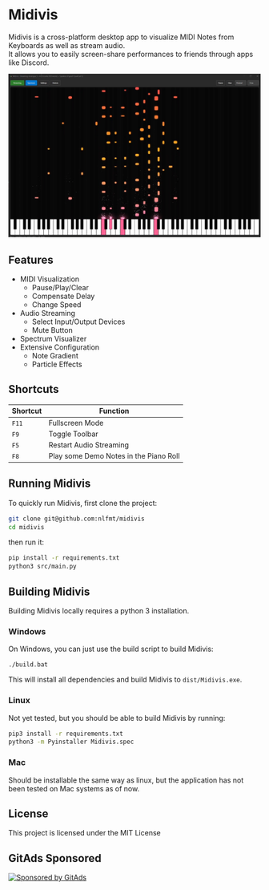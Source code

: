 # Midivis

Midivis is a cross-platform desktop app to visualize MIDI Notes from Keyboards as well as stream audio. \
It allows you to easily screen-share performances to friends through apps like Discord.

![Midivis Piano Roll](img/screenshot_1.png)

## Features
- MIDI Visualization
  - Pause/Play/Clear
  - Compensate Delay
  - Change Speed
- Audio Streaming
  - Select Input/Output Devices
  - Mute Button
- Spectrum Visualizer
- Extensive Configuration
  - Note Gradient
  - Particle Effects

## Shortcuts
| Shortcut | Function |
|---|---|
| `F11` | Fullscreen Mode |
| `F9` | Toggle Toolbar |
| `F5` | Restart Audio Streaming |
| `F8` | Play some Demo Notes in the Piano Roll |


## Running Midivis
To quickly run Midivis, first clone the project:
```sh
git clone git@github.com:nlfmt/midivis
cd midivis
```

then run it:
```sh
pip install -r requirements.txt
python3 src/main.py
```

## Building Midivis
Building Midivis locally requires a python 3 installation.

### Windows
On Windows, you can just use the build script to build Midivis:
```pwsh
./build.bat
```
This will install all dependencies and build Midivis to `dist/Midivis.exe`.

### Linux
Not yet tested, but you should be able to build Midivis by running:
```sh
pip3 install -r requirements.txt
python3 -m Pyinstaller Midivis.spec
```

### Mac
Should be installable the same way as linux, but the application has not been tested on Mac systems as of now.

## License
This project is licensed under the MIT License


## GitAds Sponsored
[![Sponsored by GitAds](https://gitads.dev/v1/ad-serve?source=nlfmt/midivis@github)](https://gitads.dev/v1/ad-track?source=nlfmt/midivis@github)


<!-- GitAds-Verify: YDYBREAVSCDLE8EOTAEAVBHBSE4V9O6C -->
